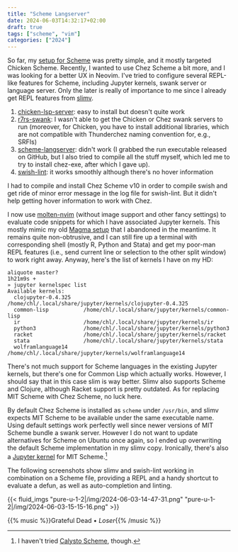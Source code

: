 ```yaml
---
title: "Scheme Langserver"
date: 2024-06-03T14:32:17+02:00
draft: true
tags: ["scheme", "vim"]
categories: ["2024"]
---
```


So far, my [setup for Scheme](/post/scheme-in-vim/) was pretty simple, and it mostly targeted Chicken Scheme. Recently, I wanted to use Chez Scheme a bit more, and I was looking for a better UX in Neovim. I've tried to configure several REPL-like features for Scheme, including Jupyter kernels, swank server or language server. Only the later is really of importance to me since I already get REPL features from [slimv](https://github.com/kovisoft/slimv).

1. [chicken-lsp-server](https://codeberg.org/rgherdt/scheme-lsp-server): easy to install but doesn't quite work
2. [r7rs-swank](https://github.com/ecraven/r7rs-swank): I wasn't able to get the Chicken or Chez swank servers to run (moreover, for Chicken, you have to install additional libraries, which are not compatible with Thunderchez naming convention for, e.g., SRFIs)
3. [scheme-langserver](https://github.com/ufo5260987423/scheme-langserver): didn't work (I grabbed the run executable released on GitHub, but I also tried to compile all the stuff myself, which led me to try to install chez-exe, after which I gave up).
4. [swish-lint](https://github.com/becls/swish-lint): it works smoothly although there's no hover information

I had to compile and install Chez Scheme v10 in order to compile swish and get ride of minor error message in the log file for swish-lint. But it didn't help getting hover information to work with Chez.

I now use [molten-nvim](https://github.com/benlubas/molten-nvim) (without image support and other fancy settings) to evaluate code snippets for which I have associated Jupyter kernels. This mostly mimic my old [Magma setup](/post/jupyter-kernels-in-vim/) that I abandoned in the meantime. It remains quite non-obtrusive, and I can still fire up a terminal with corresponding shell (mostly R, Python and Stata) and get my poor-man REPL features (i.e., send current line or selection to the other split window) to work right away. Anyway, here's the list of kernels I have on my HD:

```shell
aliquote master?                                                                                              1h21m9s +
» jupyter kernelspec list
Available kernels:
  clojupyter-0.4.325    /home/chl/.local/share/jupyter/kernels/clojupyter-0.4.325
  common-lisp           /home/chl/.local/share/jupyter/kernels/common-lisp
  ir                    /home/chl/.local/share/jupyter/kernels/ir
  python3               /home/chl/.local/share/jupyter/kernels/python3
  racket                /home/chl/.local/share/jupyter/kernels/racket
  stata                 /home/chl/.local/share/jupyter/kernels/stata
  wolframlanguage14     /home/chl/.local/share/jupyter/kernels/wolframlanguage14
```

There's not much support for Scheme languages in the existing Jupyter kernels, but there's one for Common Lisp which actually works. However, I should say that in this case slim is way better. Slimv also supports Scheme and Clojure, although Racket support is pretty outdated. As for replacing MIT Scheme with Chez Scheme, no luck here.

By default Chez Scheme is installed as `scheme` under `/usr/bin`, and slimv expects MIT Scheme to be available under the same executable name. Using default settings work perfectly well since newer versions of MIT Scheme bundle a swank server. However I do not want to update alternatives for Scheme on Ubuntu once again, so I ended up overwriting the default Scheme implementation in my slimv copy. Ironically, there's also a [Jupyter kernel](https://github.com/joeltg/mit-scheme-kernel) for MIT Scheme.[^1]

The following screenshots show slimv and swish-lint working in combination on a Scheme file, providing a REPL and a handy shortcut to evaluate a defun, as well as auto-completion and linting.

{{< fluid_imgs "pure-u-1-2|/img/2024-06-03-14-47-31.png"
               "pure-u-1-2|/img/2024-06-03-15-15-16.png" >}}

{{% music %}}Grateful Dead • _Loser_{{% /music %}}

[^1]: I haven't tried [Calysto Scheme](https://github.com/Calysto/calysto_scheme), though.
